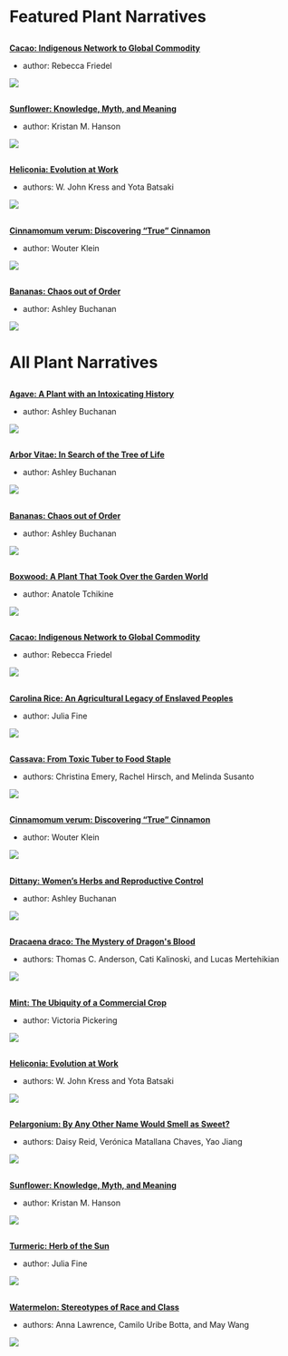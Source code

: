 <param ve-config title="Plant Humanities" layout="index" header="plants-index">

# Featured Plant Narratives

## 
[**Cacao: Indigenous Network to Global Commodity**](/cacao)

- author: Rebecca Friedel

![](/images/thumbnails/cacao.jpg)

##
[**Sunflower: Knowledge, Myth, and Meaning**](/sunflower)

- author: Kristan M. Hanson

![](/images/thumbnails/Sunflower_thumbnail.jpg)

##
[**Heliconia: Evolution at Work**](/heliconia)

- authors: W. John Kress and Yota Batsaki

![](/images/thumbnails/heliconia.jpg)

##
[**Cinnamomum verum: Discovering “True” Cinnamon**](/cinnamon)

- author: Wouter Klein

![](/images/thumbnails/cinnamon.jpg)

##
[**Bananas: Chaos out of Order**](/Banana)

- author: Ashley Buchanan

![](/images/thumbnails/Banana.jpg)


# All Plant Narratives

##
[**Agave: A Plant with an Intoxicating History**](/Agave)

- author: Ashley Buchanan

![](/images/thumbnails/agave.jpg)

##
[**Arbor Vitae: In Search of the Tree of Life**](/arbor_vitae)

- author: Ashley Buchanan

![](/images/thumbnails/arbor-vitae.jpg)

##
[**Bananas: Chaos out of Order**](/Banana)

- author: Ashley Buchanan

![](/images/thumbnails/Banana.jpg)

##
[**Boxwood: A Plant That Took Over the Garden World**](/boxwood)

- author: Anatole Tchikine

![](/images/thumbnails/boxwood.jpg)

##
[**Cacao: Indigenous Network to Global Commodity**](/cacao)

- author: Rebecca Friedel

![](/images/thumbnails/cacao.jpg)

##
[**Carolina Rice: An Agricultural Legacy of Enslaved Peoples**](/carolina_rice)

- author: Julia Fine

![](/images/thumbnails/carolina-rice.jpg)

##
[**Cassava: From Toxic Tuber to Food Staple**](/cassava)

- authors: Christina Emery, Rachel Hirsch, and Melinda Susanto

![](/images/thumbnails/cassava.jpg)

##
[**Cinnamomum verum: Discovering “True” Cinnamon**](/cinnamon)

- author: Wouter Klein

![](/images/thumbnails/cinnamon.jpg)

##
[**Dittany: Women’s Herbs and Reproductive Control**](/Dittany)

- author: Ashley Buchanan

![](/images/thumbnails/dittany.jpg)

##
[**Dracaena draco: The Mystery of Dragon's Blood**](/dragon_tree)

- authors: Thomas C. Anderson, Cati Kalinoski, and Lucas Mertehikian

![](/images/thumbnails/dragon_tree.jpg)

##
[**Mint: The Ubiquity of a Commercial Crop**](/mint)

- author: Victoria Pickering

![](/images/thumbnails/mint.jpg) 

##
[**Heliconia: Evolution at Work**](/heliconia)

- authors: W. John Kress and Yota Batsaki

![](/images/thumbnails/heliconia.jpg)

##
[**Pelargonium: By Any Other Name Would Smell as Sweet?**](/pelargonium)

- authors: Daisy Reid, Verónica Matallana Chaves, Yao Jiang

![](/images/thumbnails/pelargonium.jpg)

##
[**Sunflower: Knowledge, Myth, and Meaning**](/sunflower)

- author: Kristan M. Hanson

![](/images/thumbnails/Sunflower_thumbnail.jpg)

##
[**Turmeric: Herb of the Sun**](/turmeric)

- author: Julia Fine

![](/images/thumbnails/turmeric.jpg)

##
[**Watermelon: Stereotypes of Race and Class**](watermelon)

- authors: Anna Lawrence, Camilo Uribe Botta, and May Wang

![](/images/thumbnails/watermelon.jpg)
